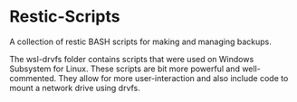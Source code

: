 # Restic-Scripts
A collection of restic BASH scripts for making and managing backups.

The wsl-drvfs folder contains scripts that were used on Windows Subsystem for Linux. These scripts are bit more powerful and well-commented.  They allow for more user-interaction and also include code to mount a network drive using drvfs.
